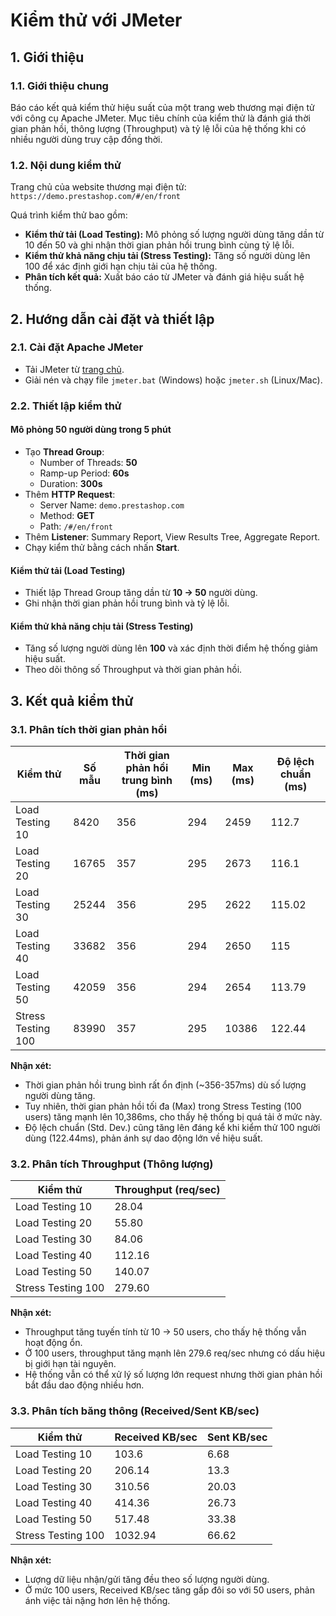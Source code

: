 # **Kiểm thử với JMeter**

## **1. Giới thiệu**
### **1.1. Giới thiệu chung**
Báo cáo kết quả kiểm thử hiệu suất của một trang web thương mại điện tử với công cụ Apache JMeter. Mục tiêu chính của kiểm thử là đánh giá thời gian phản hồi, thông lượng (Throughput) và tỷ lệ lỗi của hệ thống khi có nhiều người dùng truy cập đồng thời.

### **1.2. Nội dung kiểm thử**
Trang chủ của website thương mại điện tử: `https://demo.prestashop.com/#/en/front`

Quá trình kiểm thử bao gồm:
- **Kiểm thử tải (Load Testing):** Mô phỏng số lượng người dùng tăng dần từ 10 đến 50 và ghi nhận thời gian phản hồi trung bình cùng tỷ lệ lỗi.
- **Kiểm thử khả năng chịu tải (Stress Testing):** Tăng số người dùng lên 100 để xác định giới hạn chịu tải của hệ thống.
- **Phân tích kết quả:** Xuất báo cáo từ JMeter và đánh giá hiệu suất hệ thống.



## **2. Hướng dẫn cài đặt và thiết lập**
### **2.1. Cài đặt Apache JMeter**
- Tải JMeter từ [trang chủ](https://jmeter.apache.org/).
- Giải nén và chạy file `jmeter.bat` (Windows) hoặc `jmeter.sh` (Linux/Mac).

### **2.2. Thiết lập kiểm thử**
#### **Mô phỏng 50 người dùng trong 5 phút**
- Tạo **Thread Group**:
   - Number of Threads: **50**
   - Ramp-up Period: **60s**
   - Duration: **300s**
- Thêm **HTTP Request**:
   - Server Name: `demo.prestashop.com`
   - Method: **GET**
   - Path: `/#/en/front`
- Thêm **Listener**: Summary Report, View Results Tree, Aggregate Report.
- Chạy kiểm thử bằng cách nhấn **Start**.

#### **Kiểm thử tải (Load Testing)**
- Thiết lập Thread Group tăng dần từ **10 → 50** người dùng.
- Ghi nhận thời gian phản hồi trung bình và tỷ lệ lỗi.

#### **Kiểm thử khả năng chịu tải (Stress Testing)**
- Tăng số lượng người dùng lên **100** và xác định thời điểm hệ thống giảm hiệu suất.
- Theo dõi thông số Throughput và thời gian phản hồi.



## **3. Kết quả kiểm thử**
### **3.1. Phân tích thời gian phản hồi**
| Kiểm thử | Số mẫu | Thời gian phản hồi trung bình (ms) |  Min (ms) | Max (ms) | Độ lệch chuẩn (ms) |
|-|-|-|-|-|-|
| Load Testing 10 | 8420 | 356 | 294 | 2459 | 112.7 |
| Load Testing 20 | 16765 | 357 | 295 | 2673 | 116.1 |
| Load Testing 30 | 25244 | 356 | 295 | 2622 | 115.02 |
| Load Testing 40 | 33682 | 356 | 294 | 2650 | 115 |
| Load Testing 50 | 42059 | 356 | 294 | 2654 | 113.79 |
| Stress Testing 100 | 83990 | 357 | 295 | 10386 | 122.44 |

**Nhận xét:**
- Thời gian phản hồi trung bình rất ổn định (~356-357ms) dù số lượng người dùng tăng.
- Tuy nhiên, thời gian phản hồi tối đa (Max) trong Stress Testing (100 users) tăng mạnh lên 10,386ms, cho thấy hệ thống bị quá tải ở mức này.
- Độ lệch chuẩn (Std. Dev.) cũng tăng lên đáng kể khi kiểm thử 100 người dùng (122.44ms), phản ánh sự dao động lớn về hiệu suất.

### **3.2. Phân tích Throughput (Thông lượng)**
| Kiểm thử | Throughput (req/sec) |
|-|-|
| Load Testing 10 | 28.04 |
| Load Testing 20 | 55.80 |
| Load Testing 30 | 84.06 |
| Load Testing 40 | 112.16 |
| Load Testing 50 | 140.07 |
| Stress Testing 100 | 279.60 |

**Nhận xét:**
- Throughput tăng tuyến tính từ 10 → 50 users, cho thấy hệ thống vẫn hoạt động ổn.
- Ở 100 users, throughput tăng mạnh lên 279.6 req/sec nhưng có dấu hiệu bị giới hạn tài nguyên.
- Hệ thống vẫn có thể xử lý số lượng lớn request nhưng thời gian phản hồi bắt đầu dao động nhiều hơn.

### **3.3. Phân tích băng thông (Received/Sent KB/sec)**
| Kiểm thử | Received KB/sec | Sent KB/sec |
|-|-|-|
| Load Testing 10 | 103.6 | 6.68 |
| Load Testing 20 | 206.14 | 13.3 |
| Load Testing 30 | 310.56 | 20.03 |
| Load Testing 40 | 414.36 | 26.73 |
| Load Testing 50 | 517.48 | 33.38 |
| Stress Testing 100 | 1032.94| 66.62 |

**Nhận xét:**
- Lượng dữ liệu nhận/gửi tăng đều theo số lượng người dùng.
- Ở mức 100 users, Received KB/sec tăng gấp đôi so với 50 users, phản ánh việc tải nặng hơn lên hệ thống.

